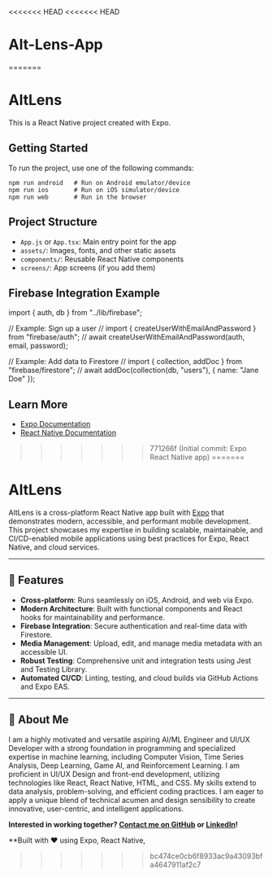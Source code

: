 <<<<<<< HEAD
<<<<<<< HEAD
# Alt-Lens-App

=======
# AltLens

This is a React Native project created with Expo.

## Getting Started

To run the project, use one of the following commands:

```
npm run android   # Run on Android emulator/device
npm run ios       # Run on iOS simulator/device
npm run web       # Run in the browser
```

## Project Structure

- `App.js` or `App.tsx`: Main entry point for the app
- `assets/`: Images, fonts, and other static assets
- `components/`: Reusable React Native components
- `screens/`: App screens (if you add them)

## Firebase Integration Example

import { auth, db } from "../lib/firebase";

// Example: Sign up a user
// import { createUserWithEmailAndPassword } from "firebase/auth";
// await createUserWithEmailAndPassword(auth, email, password);

// Example: Add data to Firestore
// import { collection, addDoc } from "firebase/firestore";
// await addDoc(collection(db, "users"), { name: "Jane Doe" });

## Learn More

- [Expo Documentation](https://docs.expo.dev/)
- [React Native Documentation](https://reactnative.dev/)
>>>>>>> 771266f (Initial commit: Expo React Native app)
=======
# AltLens

AltLens is a cross-platform React Native app built with [Expo](https://expo.dev/) that demonstrates modern, accessible, and performant mobile development. This project showcases my expertise in building scalable, maintainable, and CI/CD-enabled mobile applications using best practices for Expo, React Native, and cloud services.

---

## 🚀 Features

- **Cross-platform**: Runs seamlessly on iOS, Android, and web via Expo.
- **Modern Architecture**: Built with functional components and React hooks for maintainability and performance.
- **Firebase Integration**: Secure authentication and real-time data with Firestore.
- **Media Management**: Upload, edit, and manage media metadata with an accessible UI.
- **Robust Testing**: Comprehensive unit and integration tests using Jest and Testing Library.
- **Automated CI/CD**: Linting, testing, and cloud builds via GitHub Actions and Expo EAS.

---



## 💼 About Me

I am a highly motivated and versatile aspiring AI/ML Engineer and UI/UX Developer with a strong foundation in programming and specialized expertise in machine learning, including Computer Vision, Time Series Analysis, Deep Learning, Game AI, and Reinforcement Learning. I am proficient in UI/UX Design and front-end development, utilizing technologies like React, React Native, HTML, and CSS. My skills extend to data analysis, problem-solving, and efficient coding practices. I am eager to apply a unique blend of technical acumen and design sensibility to create innovative, user-centric, and intelligent applications.

**Interested in working together? [Contact me on GitHub](https://github.com/KyPython) or [LinkedIn](https://www.linkedin.com/in/kyjahn-smith-16487224b/)!**


**Built with ❤️ using Expo, React Native,
>>>>>>> bc474ce0cb6f8933ac9a43093bfa4647911af2c7
